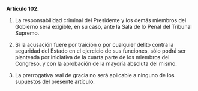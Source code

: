 **Artículo 102.**

1. La responsabilidad criminal del Presidente y los demás miembros del Gobierno será exigible, en su caso, ante la Sala de lo Penal del Tribunal Supremo.

2. Si la acusación fuere por traición o por cualquier delito contra la seguridad del Estado en el ejercicio de sus funciones, sólo podrá ser planteada por iniciativa de la cuarta parte de los miembros del Congreso, y con la aprobación de la mayoría absoluta del mismo.

3. La prerrogativa real de gracia no será aplicable a ninguno de los supuestos del presente artículo.